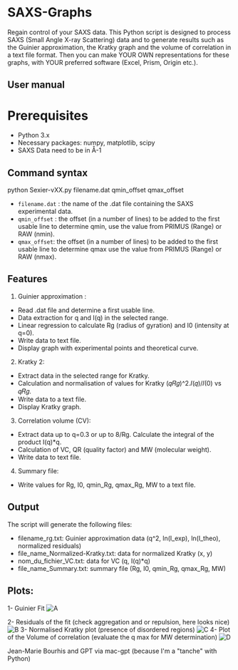 # SAXS-Graphs
Regain control of your SAXS data.
This Python script is designed to process SAXS (Small Angle X-ray Scattering) data and to generate results such as the Guinier approximation, the Kratky graph and the volume of correlation in a text file format.
Then you can make YOUR OWN representations for these graphs, with YOUR preferred software (Excel, Prism, Origin etc.). 
## User manual

# Prerequisites
- Python 3.x
- Necessary packages: numpy, matplotlib, scipy
- SAXS Data need to be in Å-1

## Command syntax

python Sexier-vXX.py filename.dat qmin_offset qmax_offset

- `filename.dat` : the name of the .dat file containing the SAXS experimental data.
- `qmin_offset` : the offset (in a number of lines) to be added to the first usable line to determine qmin, use the value from PRIMUS (Range) or RAW (nmin).
- `qmax_offset`: the offset (in a number of lines) to be added to the first usable line to determine qmax use the value from PRIMUS (Range) or RAW (nmax).

## Features

 1. Guinier approximation :
 - Read .dat file and determine a first usable line.
 - Data extraction for q and I(q) in the selected range.
 - Linear regression to calculate Rg (radius of gyration) and I0 (intensity at q=0).
 - Write data to text file.
 - Display graph with experimental points and theoretical curve.

 2. Kratky 2:
 - Extract data in the selected range for Kratky.
 - Calculation and normalisation of values for Kratky (𝑞𝑅𝑔)^2.𝐼(𝑞)/𝐼(0) vs 𝑞𝑅𝑔.
 - Write data to a text file.
 - Display Kratky graph.

 3. Correlation volume (CV):
 - Extract data up to q=0.3 or up to 8/Rg.
 Calculate the integral of the product I(q)*q.
 - Calculation of VC, QR (quality factor) and MW (molecular weight).
 - Write data to text file.

 4. Summary file:
 - Write values for Rg, I0, qmin_Rg, qmax_Rg, MW to a text file.

## Output
 The script will generate the following files:
 - filename_rg.txt: Guinier approximation data (q^2, ln(I_exp), ln(I_theo), normalized residuals)
 - file_name_Normalized-Kratky.txt: data for normalized Kratky (x, y)
 - nom_du_fichier_VC.txt: data for VC (q, I(q)*q)
 - file_name_Summary.txt: summary file (Rg, I0, qmin_Rg, qmax_Rg, MW)
## Plots:
  1- Guinier Fit
  ![A](https://github.com/JMB-Scripts/SAXS-Graphs/assets/20182399/24626192-5b31-4a10-a419-ea72e464a43f)

  2- Residuals of the fit (check aggregation and or repulsion, here looks nice)
  ![B](https://github.com/JMB-Scripts/SAXS-Graphs/assets/20182399/4418c9b9-487a-4654-8dc3-51bfd1fd9f0f)
  3- Normalised Kratky plot (presence of disordered regions)
  ![C](https://github.com/JMB-Scripts/SAXS-Graphs/assets/20182399/b2728781-e304-4ace-bf31-9af1b3a7de5d)
  4- Plot of the Volume of correlation (evaluate the q max for MW determination)
  ![D](https://github.com/JMB-Scripts/SAXS-Graphs/assets/20182399/dd2c0f66-e649-414f-8043-793522d89f7e)
 
 
 Jean-Marie Bourhis and GPT via mac-gpt (because I'm a "tanche" with Python)
